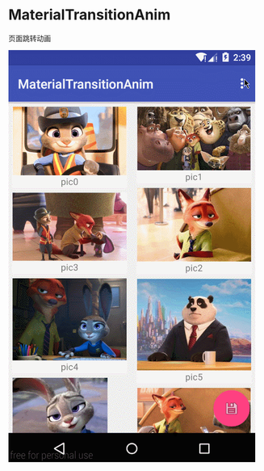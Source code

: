 # MaterialTransitionAnim

页面跳转动画

![image](https://github.com/tianmeng0111/MaterialTransitionAnim/blob/master/GIF.gif)
